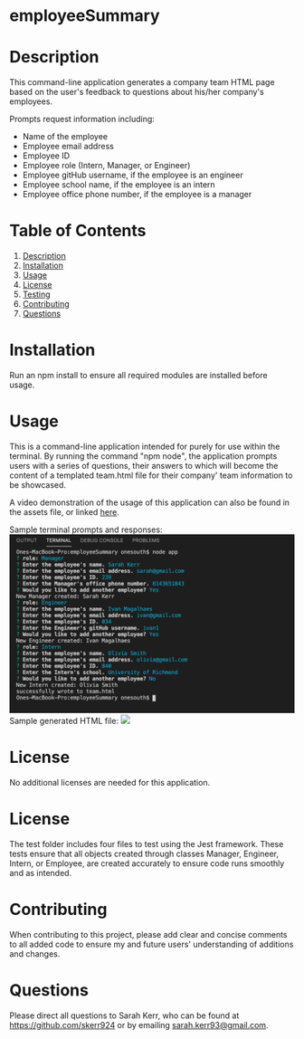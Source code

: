 # employeeSummary

<a name="desc"></a>
# Description 
This command-line application generates a company team HTML page based on the user's feedback to questions about his/her company's employees. 

Prompts request information including: 
  * Name of the employee
  * Employee email address
  * Employee ID
  * Employee role (Intern, Manager, or Engineer)
  * Employee gitHub username, if the employee is an engineer
  * Employee school name, if the employee is an intern 
  * Employee office phone number, if the employee is a manager 

# Table of Contents 
1. [Description](#desc)
2. [Installation](#install)
3. [Usage](#usage)
4. [License](#lic)
6. [Testing](#test)
7. [Contributing](#contr)
8. [Questions](#quest)

<a name="install"></a>
# Installation 
Run an npm install to ensure all required modules are installed before usage. 

<a name="usage"></a>
# Usage 
This is a command-line application intended for purely for use within the terminal. By running the command "npm node", the application prompts users with a series of questions, their answers to which will become the content of a templated team.html file for their company' team information to be showcased.

A video demonstration of the usage of this application can also be found in the assets file, or linked <a href = "/assets/applicationDemo.mov"> here</a>. 

Sample terminal prompts and responses: <img src = "/assets/sampleTerminalPrompts.png" >
Sample generated HTML file: <img src = "/output/exampleOutput.html">

<a name="lic"></a>
# License 
No additional licenses are needed for this application. 

<a name="test"></a>
# License 
 The test folder includes four files to test using the Jest framework. These tests ensure that all objects created through classes Manager, Engineer, Intern, or Employee, are created accurately to ensure code runs smoothly and as intended. 

<a name="contr"></a>
# Contributing 
When contributing to this project, please add clear and concise comments to all added code to ensure my and future users' understanding of additions and changes. 

<a name="quest"></a>
# Questions 
Please direct all questions to Sarah Kerr, who can be found at https://github.com/skerr924 or by emailing sarah.kerr93@gmail.com. 



